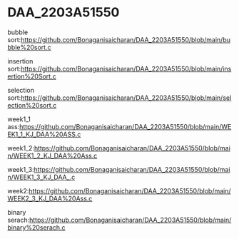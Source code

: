 # DAA_2203A51550
bubble sort:https://github.com/Bonaganisaicharan/DAA_2203A51550/blob/main/bubble%20sort.c

insertion sort:https://github.com/Bonaganisaicharan/DAA_2203A51550/blob/main/insertion%20Sort.c

selection sort:https://github.com/Bonaganisaicharan/DAA_2203A51550/blob/main/selection%20sort.c

week1_1 ass:https://github.com/Bonaganisaicharan/DAA_2203A51550/blob/main/WEEK1_1_KJ_DAA%20ASS.c

week1_2:https://github.com/Bonaganisaicharan/DAA_2203A51550/blob/main/WEEK1_2_KJ_DAA%20Ass.c

week1_3:https://github.com/Bonaganisaicharan/DAA_2203A51550/blob/main/WEEK1_3_KJ_DAA_.c

week2:https://github.com/Bonaganisaicharan/DAA_2203A51550/blob/main/WEEK2_3_KJ_DAA%20Ass.c

binary serach:https://github.com/Bonaganisaicharan/DAA_2203A51550/blob/main/binary%20serach.c
